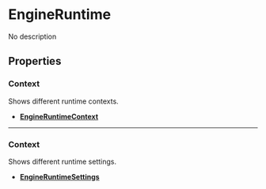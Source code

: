 # EngineRuntime

No description

## Properties

### Context

Shows different runtime contexts.

* **[EngineRuntimeContext](/api/engine/runtime/engineruntimecontext)**

---

### Context

Shows different runtime settings.

* **[EngineRuntimeSettings](/api/engine/runtime/engineruntimesettings)**